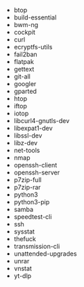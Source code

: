 - btop
- build-essential
- bwm-ng
- cockpit
- curl
- ecryptfs-utils
- fail2ban
- flatpak
- gettext
- git-all
- googler
- gparted
- htop
- iftop
- iotop
- libcurl4-gnutls-dev
- libexpat1-dev
- libssl-dev
- libz-dev
- net-tools
- nmap
- openssh-client
- openssh-server
- p7zip-full
- p7zip-rar
- python3
- python3-pip
- samba
- speedtest-cli
- ssh
- sysstat
- thefuck
- transmission-cli
- unattended-upgrades
- unrar
- vnstat
- yt-dlp
